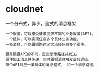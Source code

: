# cloudnet
一个分布式，异步，流式的消息框架

	一个服务，可以接受请求提供不同的业务服务(API)。	
	一个组件，可以实现任意多个具体业务功能。
	一条消息，可以跟据路径定义流经任意多个组件。

	服务跟据API的不同，定议消息路径并发送。
	组件加工消息并传递，同时跟据消息触发业务逻辑。
	每个API对应一条具体的消息格式， 和一个消息路径。
	
